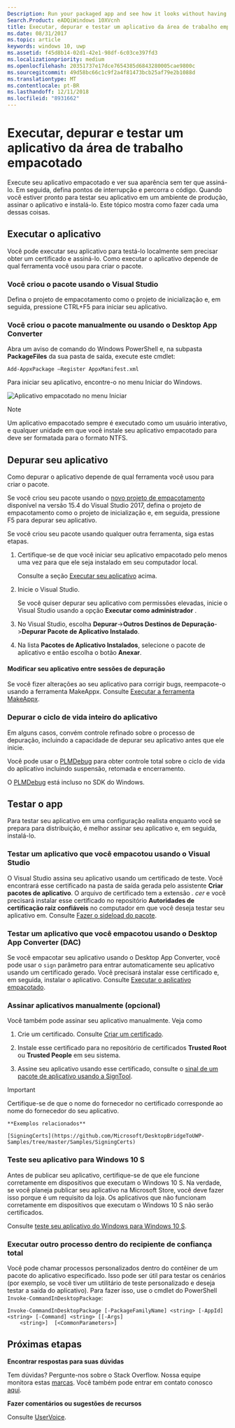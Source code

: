 ```yaml
---
Description: Run your packaged app and see how it looks without having to sign it. Then, set breakpoints and step through code. When you're ready to test your app in a production environment, sign your app and then install it.
Search.Product: eADQiWindows 10XVcnh
title: Executar, depurar e testar um aplicativo da área de trabalho empacotado (Ponte de Desktop)
ms.date: 08/31/2017
ms.topic: article
keywords: windows 10, uwp
ms.assetid: f45d8b14-02d1-42e1-98df-6c03ce397fd3
ms.localizationpriority: medium
ms.openlocfilehash: 20351737e17dce7654385d6843280005cae9800c
ms.sourcegitcommit: 49d58bc66c1c9f2a4f81473bcb25af79e2b1088d
ms.translationtype: MT
ms.contentlocale: pt-BR
ms.lasthandoff: 12/11/2018
ms.locfileid: "8931662"
---
```

# <a name="run-debug-and-test-a-packaged-desktop-application"></a>Executar, depurar e testar um aplicativo da área de trabalho empacotado

Execute seu aplicativo empacotado e ver sua aparência sem ter que assiná-lo. Em seguida, defina pontos de interrupção e percorra o código. Quando você estiver pronto para testar seu aplicativo em um ambiente de produção, assinar o aplicativo e instalá-lo. Este tópico mostra como fazer cada uma dessas coisas.

<a id="run-app" />

## <a name="run-your-application"></a>Executar o aplicativo

Você pode executar seu aplicativo para testá-lo localmente sem precisar obter um certificado e assiná-lo. Como executar o aplicativo depende de qual ferramenta você usou para criar o pacote.

### <a name="you-created-the-package-by-using-visual-studio"></a>Você criou o pacote usando o Visual Studio

Defina o projeto de empacotamento como o projeto de inicialização e, em seguida, pressione CTRL+F5 para iniciar seu aplicativo.

### <a name="you-created-the-package-manually-or-by-using-the-desktop-app-converter"></a>Você criou o pacote manualmente ou usando o Desktop App Converter

Abra um aviso de comando do Windows PowerShell e, na subpasta **PackageFiles** da sua pasta de saída, execute este cmdlet:

```
Add-AppxPackage –Register AppxManifest.xml
```
Para iniciar seu aplicativo, encontre-o no menu Iniciar do Windows.

![Aplicativo empacotado no menu Iniciar](images/desktop-to-uwp/converted-app-installed.png)

> [!NOTE]
> Um aplicativo empacotado sempre é executado como um usuário interativo, e qualquer unidade em que você instale seu aplicativo empacotado para deve ser formatada para o formato NTFS.

## <a name="debug-your-app"></a>Depurar seu aplicativo

Como depurar o aplicativo depende de qual ferramenta você usou para criar o pacote.

Se você criou seu pacote usando o [novo projeto de empacotamento](desktop-to-uwp-packaging-dot-net.md#new-packaging-project) disponível na versão 15.4 do Visual Studio 2017, defina o projeto de empacotamento como o projeto de inicialização e, em seguida, pressione F5 para depurar seu aplicativo.

Se você criou seu pacote usando qualquer outra ferramenta, siga estas etapas.

1. Certifique-se de que você iniciar seu aplicativo empacotado pelo menos uma vez para que ele seja instalado em seu computador local.

   Consulte a seção [Executar seu aplicativo](#run-app) acima.

2. Inicie o Visual Studio.

   Se você quiser depurar seu aplicativo com permissões elevadas, inicie o Visual Studio usando a opção **Executar como administrador** .

3. No Visual Studio, escolha **Depurar**->**Outros Destinos de Depuração**->**Depurar Pacote de Aplicativo Instalado**.

4. Na lista **Pacotes de Aplicativo Instalados**, selecione o pacote de aplicativo e então escolha o botão **Anexar**.

#### <a name="modify-your-application-in-between-debug-sessions"></a>Modificar seu aplicativo entre sessões de depuração

Se você fizer alterações ao seu aplicativo para corrigir bugs, reempacote-o usando a ferramenta MakeAppx. Consulte [Executar a ferramenta MakeAppx](desktop-to-uwp-manual-conversion.md#make-appx).

### <a name="debug-the-entire-application-lifecycle"></a>Depurar o ciclo de vida inteiro do aplicativo

Em alguns casos, convém controle refinado sobre o processo de depuração, incluindo a capacidade de depurar seu aplicativo antes que ele inicie.

Você pode usar o [PLMDebug](https://msdn.microsoft.com/library/windows/hardware/jj680085(v=vs.85).aspx) para obter controle total sobre o ciclo de vida do aplicativo incluindo suspensão, retomada e encerramento.

O [PLMDebug](https://msdn.microsoft.com/library/windows/hardware/jj680085(v=vs.85).aspx) está incluso no SDK do Windows.

## <a name="test-your-app"></a>Testar o app

Para testar seu aplicativo em uma configuração realista enquanto você se prepara para distribuição, é melhor assinar seu aplicativo e, em seguida, instalá-lo.

### <a name="test-an-application-that-you-packaged-by-using-visual-studio"></a>Testar um aplicativo que você empacotou usando o Visual Studio

O Visual Studio assina seu aplicativo usando um certificado de teste. Você encontrará esse certificado na pasta de saída gerada pelo assistente **Criar pacotes de aplicativo**. O arquivo de certificado tem a extensão *. cer* e você precisará instalar esse certificado no repositório **Autoridades de certificação raiz confiáveis** no computador em que você deseja testar seu aplicativo em. Consulte [Fazer o sideload do pacote](../packaging/packaging-uwp-apps.md#sideload-your-app-package).

### <a name="test-an-application-that-you-packaged-by-using-the-desktop-app-converter-dac"></a>Testar um aplicativo que você empacotou usando o Desktop App Converter (DAC)

Se você empacotar seu aplicativo usando o Desktop App Converter, você pode usar o ``sign`` parâmetro para entrar automaticamente seu aplicativo usando um certificado gerado. Você precisará instalar esse certificado e, em seguida, instalar o aplicativo. Consulte [Executar o aplicativo empacotado](desktop-to-uwp-run-desktop-app-converter.md#run-app).   


### <a name="manually-sign-apps-optional"></a>Assinar aplicativos manualmente (opcional)

Você também pode assinar seu aplicativo manualmente. Veja como

1. Crie um certificado. Consulte [Criar um certificado](../packaging/create-certificate-package-signing.md).

2. Instale esse certificado para no repositório de certificados **Trusted Root** ou **Trusted People** em seu sistema.

3. Assine seu aplicativo usando esse certificado, consulte o [sinal de um pacote de aplicativo usando a SignTool](../packaging/sign-app-package-using-signtool.md).

  > [!IMPORTANT]
  > Certifique-se de que o nome do fornecedor no certificado corresponde ao nome do fornecedor do seu aplicativo.

    **Exemplos relacionados**

    [SigningCerts](https://github.com/Microsoft/DesktopBridgeToUWP-Samples/tree/master/Samples/SigningCerts)


### <a name="test-your-application-for-windows-10-s"></a>Teste seu aplicativo para Windows 10 S

Antes de publicar seu aplicativo, certifique-se de que ele funcione corretamente em dispositivos que executam o Windows 10 S. Na verdade, se você planeja publicar seu aplicativo na Microsoft Store, você deve fazer isso porque é um requisito da loja. Os aplicativos que não funcionam corretamente em dispositivos que executam o Windows 10 S não serão certificados.

Consulte [teste seu aplicativo do Windows para Windows 10 S](https://docs.microsoft.com/windows/uwp/porting/desktop-to-uwp-test-windows-s).

### <a name="run-another-process-inside-the-full-trust-container"></a>Executar outro processo dentro do recipiente de confiança total

Você pode chamar processos personalizados dentro do contêiner de um pacote do aplicativo especificado. Isso pode ser útil para testar os cenários (por exemplo, se você tiver um utilitário de teste personalizado e deseja testar a saída do aplicativo). Para fazer isso, use o cmdlet do PowerShell ```Invoke-CommandInDesktopPackage```:

```CMD
Invoke-CommandInDesktopPackage [-PackageFamilyName] <string> [-AppId] <string> [-Command] <string> [[-Args]
    <string>]  [<CommonParameters>]
```

## <a name="next-steps"></a>Próximas etapas

**Encontrar respostas para suas dúvidas**

Tem dúvidas? Pergunte-nos sobre o Stack Overflow. Nossa equipe monitora estas [marcas](http://stackoverflow.com/questions/tagged/project-centennial+or+desktop-bridge). Você também pode entrar em contato conosco [aqui](https://social.msdn.microsoft.com/Forums/en-US/home?filter=alltypes&sort=relevancedesc&searchTerm=%5BDesktop%20Converter%5D).

**Fazer comentários ou sugestões de recursos**

Consulte [UserVoice](https://wpdev.uservoice.com/forums/110705-universal-windows-platform/category/161895-desktop-bridge-centennial).
